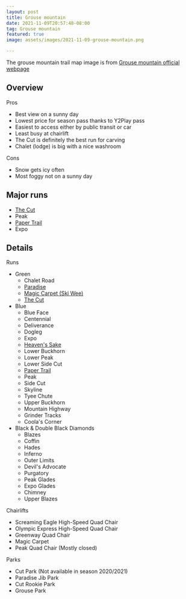 ```yaml
---
layout: post
title: Grouse mountain
date: 2021-11-09T20:57:48-08:00
tag: Grouse mountain
featured: true
image: assets/images/2021-11-09-grouse-mountain.png

---
```


The grouse mountain trail map image is from [Grouse mountain official webpage](https://www.grousemountain.com/mountain-map/winter)

## Overview

Pros

* Best view on a sunny day
* Lowest price for season pass thanks to Y2Play pass
* Easiest to access either by public transit or car
* Least busy at chairlift
* The Cut is definitely the best run for carving
* Chalet (lodge) is big with a nice washroom

Cons

* Snow gets icy often
* Most foggy not on a sunny day

## Major runs

* [The Cut](/the-cut/)
* Peak
* [Paper Trail](/paper-trail/)
* Expo

## Details

Runs

* Green
    * Chalet Road
    * [Paradise](/paradise/)
    * [Magic Carpet (Ski Wee)](/magic-carpet/)
    * [The Cut](/the-cut/)
* Blue
    * Blue Face
    * Centennial
    * Deliverance
    * Dogleg
    * Expo
    * [Heaven's Sake](/heavens-sake/)
    * Lower Buckhorn
    * Lower Peak
    * Lower Side Cut
    * [Paper Trail](/paper-trail/)
    * Peak
    * Side Cut
    * Skyline
    * Tyee Chute
    * Upper Buckhorn
    * Mountain Highway
    * Grinder Tracks
    * Coola's Corner
* Black & Double Black Diamonds
    * Blazes
    * Coffin
    * Hades
    * Inferno
    * Outer Limits
    * Devil's Advocate
    * Purgatory
    * Peak Glades
    * Expo Glades
    * Chimney
    * Upper Blazes


Chairlifts

* Screaming Eagle High-Speed Quad Chair
* Olympic Express High-Speed Quad Chair
* Greenway Quad Chair
* Magic Carpet
* Peak Quad Chair (Mostly closed)

Parks

* Cut Park (Not available in season 2020/2021)
* Paradise Jib Park
* Cut Rookie Park
* Grouse Park
